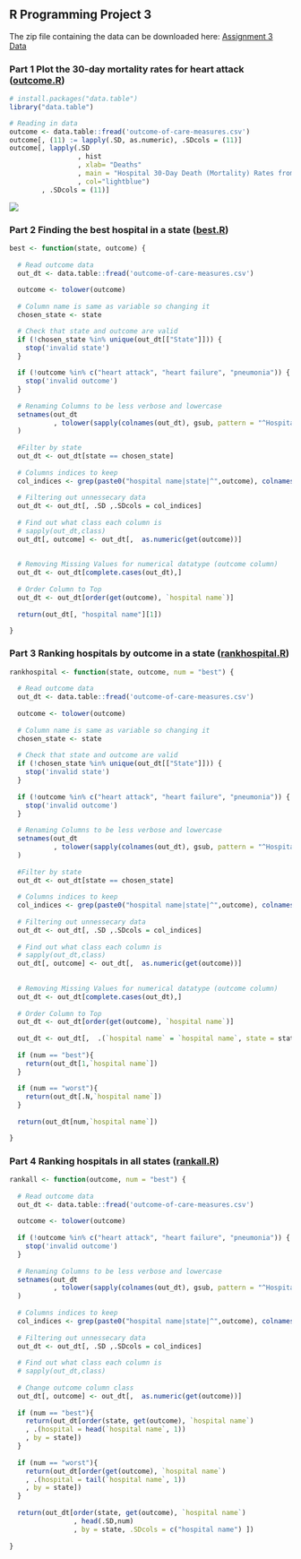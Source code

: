 ## R Programming Project 3

The zip file containing the data can be downloaded here:
[Assignment 3 Data](https://d396qusza40orc.cloudfront.net/rprog%2Fdata%2FProgAssignment3-data.zip)

###  Part 1 Plot the 30-day mortality rates for heart attack ([outcome.R](https://github.com/mGalarnyk/datasciencecoursera/blob/master/2_R_Programming/projects/outcome.R))

```R
# install.packages("data.table")
library("data.table")

# Reading in data
outcome <- data.table::fread('outcome-of-care-measures.csv')
outcome[, (11) := lapply(.SD, as.numeric), .SDcols = (11)]
outcome[, lapply(.SD
                 , hist
                 , xlab= "Deaths"
                 , main = "Hospital 30-Day Death (Mortality) Rates from Heart Attack"
                 , col="lightblue")
        , .SDcols = (11)]
```
![](https://github.com/mGalarnyk/datasciencecoursera/blob/master/2_R_Programming/projects/Hospital_30_day_death.png)
###  Part 2 Finding the best hospital in a state ([best.R](https://github.com/mGalarnyk/datasciencecoursera/blob/master/2_R_Programming/projects/best.R))
```R
best <- function(state, outcome) {
  
  # Read outcome data
  out_dt <- data.table::fread('outcome-of-care-measures.csv')
  
  outcome <- tolower(outcome)
  
  # Column name is same as variable so changing it 
  chosen_state <- state 

  # Check that state and outcome are valid
  if (!chosen_state %in% unique(out_dt[["State"]])) {
    stop('invalid state')
  }
  
  if (!outcome %in% c("heart attack", "heart failure", "pneumonia")) {
    stop('invalid outcome')
  }
  
  # Renaming Columns to be less verbose and lowercase
  setnames(out_dt
           , tolower(sapply(colnames(out_dt), gsub, pattern = "^Hospital 30-Day Death \\(Mortality\\) Rates from ", replacement = "" ))
  )
  
  #Filter by state
  out_dt <- out_dt[state == chosen_state]
  
  # Columns indices to keep
  col_indices <- grep(paste0("hospital name|state|^",outcome), colnames(out_dt))
  
  # Filtering out unnessecary data 
  out_dt <- out_dt[, .SD ,.SDcols = col_indices]
  
  # Find out what class each column is 
  # sapply(out_dt,class)
  out_dt[, outcome] <- out_dt[,  as.numeric(get(outcome))]
  
  
  # Removing Missing Values for numerical datatype (outcome column)
  out_dt <- out_dt[complete.cases(out_dt),]
  
  # Order Column to Top 
  out_dt <- out_dt[order(get(outcome), `hospital name`)]
  
  return(out_dt[, "hospital name"][1])

}
```
###  Part 3 Ranking hospitals by outcome in a state ([rankhospital.R](https://github.com/mGalarnyk/datasciencecoursera/blob/master/2_R_Programming/projects/rankhospital.R))
```R
rankhospital <- function(state, outcome, num = "best") {
  
  # Read outcome data
  out_dt <- data.table::fread('outcome-of-care-measures.csv')
  
  outcome <- tolower(outcome)
  
  # Column name is same as variable so changing it 
  chosen_state <- state 
  
  # Check that state and outcome are valid
  if (!chosen_state %in% unique(out_dt[["State"]])) {
    stop('invalid state')
  }
  
  if (!outcome %in% c("heart attack", "heart failure", "pneumonia")) {
    stop('invalid outcome')
  }
  
  # Renaming Columns to be less verbose and lowercase
  setnames(out_dt
           , tolower(sapply(colnames(out_dt), gsub, pattern = "^Hospital 30-Day Death \\(Mortality\\) Rates from ", replacement = "" ))
  )
  
  #Filter by state
  out_dt <- out_dt[state == chosen_state]
  
  # Columns indices to keep
  col_indices <- grep(paste0("hospital name|state|^",outcome), colnames(out_dt))
  
  # Filtering out unnessecary data 
  out_dt <- out_dt[, .SD ,.SDcols = col_indices]
  
  # Find out what class each column is 
  # sapply(out_dt,class)
  out_dt[, outcome] <- out_dt[,  as.numeric(get(outcome))]
  
  
  # Removing Missing Values for numerical datatype (outcome column)
  out_dt <- out_dt[complete.cases(out_dt),]
  
  # Order Column to Top 
  out_dt <- out_dt[order(get(outcome), `hospital name`)]
  
  out_dt <- out_dt[,  .(`hospital name` = `hospital name`, state = state, rate = get(outcome), Rank = .I)]
  
  if (num == "best"){
    return(out_dt[1,`hospital name`])
  }
  
  if (num == "worst"){
    return(out_dt[.N,`hospital name`])
  }
  
  return(out_dt[num,`hospital name`])

}
```
###  Part 4 Ranking hospitals in all states ([rankall.R](https://github.com/mGalarnyk/datasciencecoursera/blob/master/2_R_Programming/projects/rankall.R))
```R
rankall <- function(outcome, num = "best") {
  
  # Read outcome data
  out_dt <- data.table::fread('outcome-of-care-measures.csv')
  
  outcome <- tolower(outcome)
  
  if (!outcome %in% c("heart attack", "heart failure", "pneumonia")) {
    stop('invalid outcome')
  }
  
  # Renaming Columns to be less verbose and lowercase
  setnames(out_dt
           , tolower(sapply(colnames(out_dt), gsub, pattern = "^Hospital 30-Day Death \\(Mortality\\) Rates from ", replacement = "" ))
  )
  
  # Columns indices to keep
  col_indices <- grep(paste0("hospital name|state|^",outcome), colnames(out_dt))
  
  # Filtering out unnessecary data 
  out_dt <- out_dt[, .SD ,.SDcols = col_indices]
  
  # Find out what class each column is 
  # sapply(out_dt,class)
  
  # Change outcome column class
  out_dt[, outcome] <- out_dt[,  as.numeric(get(outcome))]
  
  if (num == "best"){
    return(out_dt[order(state, get(outcome), `hospital name`)
    , .(hospital = head(`hospital name`, 1))
    , by = state])
  }
  
  if (num == "worst"){
    return(out_dt[order(get(outcome), `hospital name`)
    , .(hospital = tail(`hospital name`, 1))
    , by = state])
  }
  
  return(out_dt[order(state, get(outcome), `hospital name`)
                , head(.SD,num)
                , by = state, .SDcols = c("hospital name") ])
  
}
```
